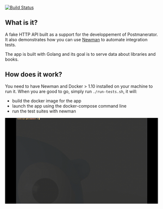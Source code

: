 [![Build Status](https://travis-ci.org/aubm/Books-API.svg?branch=master)](https://travis-ci.org/aubm/Books-API)

## What is it?

A fake HTTP API built as a support for the developpement of Postmanerator.
It also demonstrates how you can use [Newman](https://github.com/postmanlabs/newman) to automate
integration tests.

The app is built with Golang and its goal is to serve data about libraries and books.

## How does it work?

You need to have Newman and Docker > 1.10 installed on your machine to run it.
When you are good to go, simply run `./run-tests.sh`, it will:

- build the docker image for the app
- launch the app using the docker-compose command line
- run the test suites with newman

![Demo](demo.gif)
